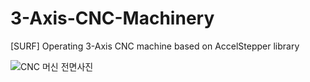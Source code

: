 # 3-Axis-CNC-Machinery
[SURF] Operating 3-Axis CNC machine based on AccelStepper library

![CNC 머신 전면사진](https://github.com/gunwoo0623/3-Axis-CNC-Machinery/assets/52570227/645fa68f-ef6f-44a1-ace3-e923a24bd926)
